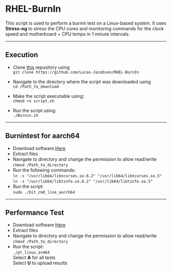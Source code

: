 # RHEL-BurnIn
This script is used to perform a burnin test on a Linux-based system. It uses **Stress-ng** to stress the CPU cores and monitoring commands for the clock speed and motherboard + CPU temps in 1 minute intervals.  <hr>

## Execution

* Clone [this](https://github.com/Lucas-Jacobsen/RHEL-BurnIn) repository using <br> ```git clone https://github.com/Lucas-Jacobsen/RHEL-BurnIn```

* Navigate to the directory where the script was downloaded using 
<br> ```cd /Path_to_download```


* Make the script executable using:
<br> ```chmod +x script.sh```

* Run the script using: 
<br> ```./Burnin.sh```
 <hr>

## Burnintest for aarch64
* Download software [Here](https://www.passmark.com/products/burnintest/bitlinux_arm_download.php)
* Extract files 
* Navigate to directory and change the permission to allow read/write 
<br> ```chmod /Path_to_directory```
* Run the following commands:
<br> ```ln -s "/usr/lib64/libncurses.so.6.2" "/usr/lib64/libncurses.so.5" ```
<br> ```ln -s "/usr/lib64/libtinfo.so.6.2" "/usr/lib64/libtinfo.so.5"```
* Run the script: 
<br> ```sudo ./bit_cmd_line_aarch64 ```
 <hr>

## Performance Test
* Download software [Here](https://www.passmark.com/products/burnintest/bitlinux_arm_download.php)
* Extract files
* Navigate to directory and change the permission to allow read/write 
<br> ```chmod /Path_to_directory```
* Run the script:
<br> ```./pt_linux_arm64```
<br> Select **A** for all tests
<br> Select **U** to upload results







